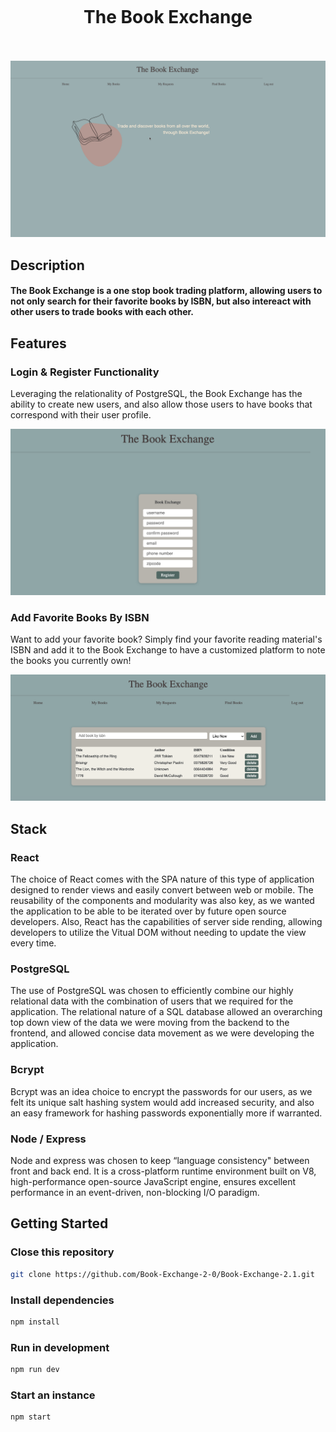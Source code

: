 <h1 align="center">
  <br>
    <br>
    <br>
  The Book Exchange
    <br>
  <br>
</h1>

<p align="center">
<img src="./images/official-bookExchange.gif" />
</p>

## Description
<h4><strong>The Book Exchange is a one stop book trading platform, allowing users to not only search for their favorite books by ISBN, but also intereact with other users to trade books with each other.</strong></h4>

## Features

### Login & Register Functionality
Leveraging the relationality of PostgreSQL, the Book Exchange has the ability to create new users, and also allow those users to have books that correspond with their user profile. 

<p align="center">
<img src="./images/register.png" />
</p>

### Add Favorite Books By ISBN
Want to add your favorite book? Simply find your favorite reading material's ISBN and add it to the Book Exchange to have a customized platform to note the books you currently own!

<p align="center">
<img src="./images/findingBooks.png" />
</p>

## Stack

### React
The choice of React comes with the SPA nature of this type of application designed to render views and easily convert between web or mobile. The reusability of the components and modularity was also key, as we wanted the application to be able to be iterated over by future open source developers. Also, React has the capabilities of server side rending, allowing developers to utilize the Vitual DOM without needing to update the view every time. 

### PostgreSQL
The use of PostgreSQL was chosen to efficiently combine our highly relational data with the combination of users that we required for the application. The relational nature of a SQL database allowed an overarching top down view of the data we were moving from the backend to the frontend, and allowed concise data movement as we were developing the application. 

### Bcrypt
Bcrypt was an idea choice to encrypt the passwords for our users, as we felt its unique salt hashing system would add increased security, and also an easy framework for hashing passwords exponentially more if warranted. 

### Node / Express
Node and express was chosen to keep “language consistency" between front and back end. It is a cross-platform runtime environment built on V8, high-performance open-source JavaScript engine, ensures excellent performance in an event-driven, non-blocking I/O paradigm.

## Getting Started
### Close this repository
```bash
git clone https://github.com/Book-Exchange-2-0/Book-Exchange-2.1.git
```

### Install dependencies
```bash
npm install
```

### Run in development
```bash
npm run dev
```

### Start an instance
```bash
npm start
```